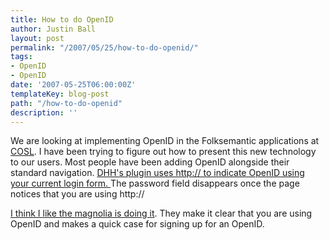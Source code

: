```yaml
---
title: How to do OpenID
author: Justin Ball
layout: post
permalink: "/2007/05/25/how-to-do-openid/"
tags:
- OpenID
- OpenID
date: '2007-05-25T06:00:00Z'
templateKey: blog-post
path: "/how-to-do-openid"
description: ''
---
```


We are looking at implementing OpenID in the Folksemantic applications at [COSL][1]. I have been trying to figure out how to present this new technology to our users. Most people have been adding OpenID alongside their standard navigation. [DHH's plugin uses http:// to indicate OpenID using your current login form. ][2] The password field disappears once the page notices that you are using http://

 [1]: http://cosl.usu.edu
 [2]: http://agilewebdevelopment.com/plugins/openidauthentication

[I think I like the magnolia is doing it][3]. They make it clear that you are using OpenID and makes a quick case for signing up for an OpenID.

 [3]: http://ma.gnolia.com/signin
